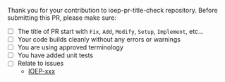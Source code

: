 Thank you for your contribution to ioep-pr-title-check repository.
Before submitting this PR, please make sure:

- [ ] The title of PR start with `Fix`, `Add`, `Modify`, `Setup`, `Implement`, etc...
- [ ] Your code builds cleanly without any errors or warnings
- [ ] You are using approved terminology
- [ ] You have added unit tests
- [ ] Relate to issues
  - [IOEP-xxx](https://nextdrive.atlassian.net/browse/IOEP-xxx)
